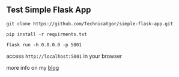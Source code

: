## Test Simple Flask App 
```
git clone https://github.com/Technicatgor/simple-flask-app.git

pip install -r requirments.txt

flask run -h 0.0.0.0 -p 5001
```
access `http://localhost:5001` in your browser

more info on my [blog](https://technicatgor.github.io/posts/MakeASimpleWebAppUsingFlaskInPython/) 
